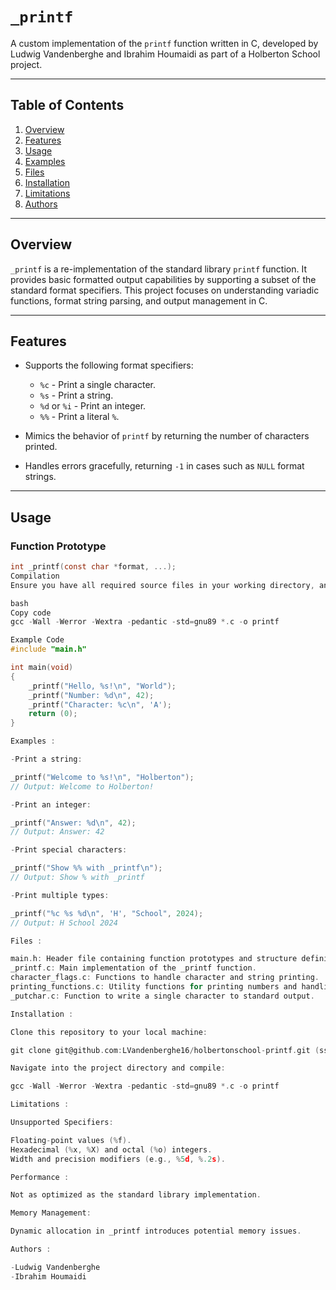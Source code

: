 # `_printf`

A custom implementation of the `printf` function written in C, developed by Ludwig Vandenberghe and Ibrahim Houmaidi as part of a Holberton School project.

---

## Table of Contents
1. [Overview](#overview)
2. [Features](#features)
3. [Usage](#usage)
4. [Examples](#examples)
5. [Files](#files)
6. [Installation](#installation)
7. [Limitations](#limitations)
8. [Authors](#authors)

---

## Overview
`_printf` is a re-implementation of the standard library `printf` function. It provides basic formatted output capabilities by supporting a subset of the standard format specifiers. This project focuses on understanding variadic functions, format string parsing, and output management in C.

---

## Features
- Supports the following format specifiers:
  - `%c` - Print a single character.
  - `%s` - Print a string.
  - `%d` or `%i` - Print an integer.
  - `%%` - Print a literal `%`.

- Mimics the behavior of `printf` by returning the number of characters printed.
- Handles errors gracefully, returning `-1` in cases such as `NULL` format strings.

---

## Usage

### Function Prototype
```c
int _printf(const char *format, ...);
Compilation
Ensure you have all required source files in your working directory, and compile them using gcc:

bash
Copy code
gcc -Wall -Werror -Wextra -pedantic -std=gnu89 *.c -o printf

Example Code
#include "main.h"

int main(void)
{
    _printf("Hello, %s!\n", "World");
    _printf("Number: %d\n", 42);
    _printf("Character: %c\n", 'A');
    return (0);
}

Examples :

-Print a string:

_printf("Welcome to %s!\n", "Holberton");
// Output: Welcome to Holberton!

-Print an integer:

_printf("Answer: %d\n", 42);
// Output: Answer: 42

-Print special characters:

_printf("Show %% with _printf\n");
// Output: Show % with _printf

-Print multiple types:

_printf("%c %s %d\n", 'H', "School", 2024);
// Output: H School 2024

Files :

main.h: Header file containing function prototypes and structure definitions.
_printf.c: Main implementation of the _printf function.
character_flags.c: Functions to handle character and string printing.
printing_functions.c: Utility functions for printing numbers and handling characters.
_putchar.c: Function to write a single character to standard output.

Installation :

Clone this repository to your local machine:

git clone git@github.com:LVandenberghe16/holbertonschool-printf.git (ssh-key)

Navigate into the project directory and compile:

gcc -Wall -Werror -Wextra -pedantic -std=gnu89 *.c -o printf

Limitations :

Unsupported Specifiers:

Floating-point values (%f).
Hexadecimal (%x, %X) and octal (%o) integers.
Width and precision modifiers (e.g., %5d, %.2s).

Performance :

Not as optimized as the standard library implementation.

Memory Management:

Dynamic allocation in _printf introduces potential memory issues.

Authors :

-Ludwig Vandenberghe
-Ibrahim Houmaidi